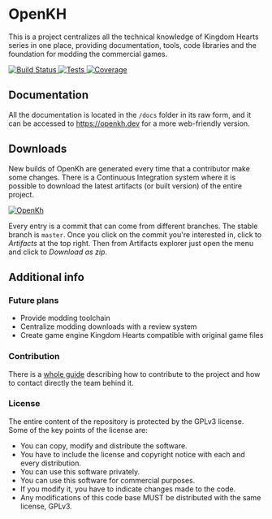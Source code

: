 # OpenKH

This is a project centralizes all the technical knowledge of Kingdom Hearts series in one place, providing documentation, tools, code libraries and the foundation for modding the commercial games.

[![Build Status](https://dev.azure.com/xeeynamo/OpenKH/_apis/build/status/Xeeynamo.OpenKh?branchName=master) ![Tests](https://img.shields.io/azure-devops/tests/xeeynamo/OpenKh/4) ![Coverage](https://img.shields.io/azure-devops/coverage/xeeynamo/OpenKh/4)](https://dev.azure.com/xeeynamo/OpenKH/_build/latest?definitionId=4&branchName=master)


## Documentation

All the documentation is located in the `/docs` folder in its raw form, and it can be accessed to https://openkh.dev for a more web-friendly version.

## Downloads

New builds of OpenKh are generated every time that a contributor make some changes. There is a Continuous Integration system where it is possible to download the latest artifacts (or built version) of the entire project.

[![OpenKh](https://img.shields.io/badge/OpenKh-Download-blue.svg)](https://dev.azure.com/xeeynamo/OpenKH/_build)

Every entry is a commit that can come from different branches. The stable branch is `master`. Once you click on the commit you're interested in, click to *Artifacts* at the top right. Then from Artifacts explorer just open the menu and click to *Download as zip*.

## Additional info

### Future plans

* Provide modding toolchain
* Centralize modding downloads with a review system
* Create game engine Kingdom Hearts compatible with original game files


### Contribution

There is a [whole guide](CONTRIBUTING.md) describing how to contribute to the project and how to contact directly the team behind it.


### License

The entire content of the repository is protected by the GPLv3 license. Some of the key points of the license are:

- You can copy, modify and distribute the software.
- You have to include the license and copyright notice with each and every distribution.
- You can use this software privately.
- You can use this software for commercial purposes.
- If you modify it, you have to indicate changes made to the code.
- Any modifications of this code base MUST be distributed with the same license, GPLv3.

